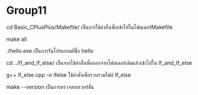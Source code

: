 # Group11
cd Basic_CPlusPlus/Makefile/
เป็นการใช้คำสั่งเพื่อเข้าไปในโฟลเดอร์Makefile

make all

./hello.exe
เป็นการรันโปรแกรมที่ชื่อ hello

cd ../If_and_If_else/
เป็นจากใช้คำสั่งเพื่อออกจากโฟลเดอร์เดิมแล้วเข้าไปใน If_and_If_else

g++ If_else.cpp -o ifelse
ใช้คำสั่งเพื่อรวบรวมไฟล์ If_else

make --version
เป็นการตรวจสอบเวอร์ชั่น
